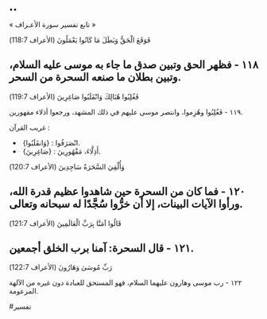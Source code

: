 ••

« تابع تفسير سورة الأعـراف »

فَوَقَعَ الْحَقُّ وَبَطَلَ مَا كَانُوا يَعْمَلُونَ
(الأعراف 118:7) 

١١٨ - فظهر الحق وتبين صدق ما جاء به موسى عليه السلام، وتبين بطلان ما صنعه السحرة من السحر.
--

فَغُلِبُوا هُنَالِكَ وَانْقَلَبُوا صَاغِرِينَ
(الأعراف 119:7) 

١١٩ - فَغُلِبُوا وهُزِموا، وانتصر موسى عليهم في ذلك المشهد، ورجعوا أذلاء مقهورين.

غريب القرآن : 
-  {وَانقَلَبُوا} : انْصَرَفُوا.
-  {صَاغِرِينَ} : أَذِلَّاءَ، مَقْهُورِينَ.

وَأُلْقِيَ السَّحَرَةُ سَاجِدِينَ
(الأعراف 120:7) 

١٢٠ - فما كان من السحرة حين شاهدوا عظيم قدرة الله، ورأوا الآيات البينات، إلا أن خرُّوا سُجَّدًا له سبحانه وتعالى.
--

قَالُوا آمَنَّا بِرَبِّ الْعَالَمِينَ
(الأعراف 121:7) 

١٢١ - قال السحرة: آمنا برب الخلق أجمعين.
--

رَبِّ مُوسَىٰ وَهَارُونَ
(الأعراف 122:7) 

١٢٢ - رب موسى وهارون عليهما السلام، فهو المستحق للعبادة دون غيره من الآلهة المزعومة.

#تفسير